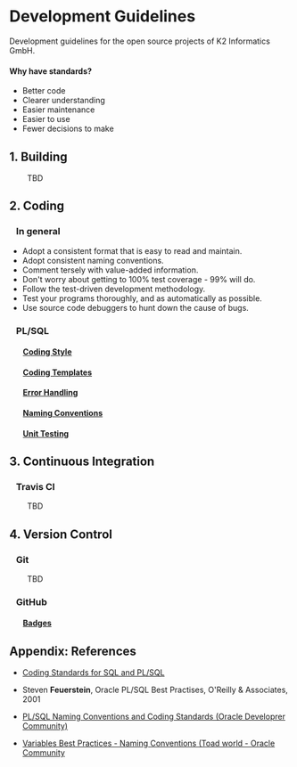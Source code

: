 # Development Guidelines
Development guidelines for the open source projects of K2 Informatics GmbH.

#### Why have standards?

- Better code
- Clearer understanding
- Easier maintenance
- Easier to use
- Fewer decisions to make

## 1. Building <a name="building"></a>

&ensp;&ensp;&ensp;&ensp; TBD

[//]: # (### &ensp; rebar3 <a name="building_rebar3"></a>)

## 2. Coding <a name="coding"></a>

### &ensp; In general

- Adopt a consistent format that is easy to read and maintain.
- Adopt consistent naming conventions.
- Comment tersely with value-added information.
- Don't worry about  getting to 100% test coverage - 99% will do.
- Follow the test-driven development methodology.
- Test your programs thoroughly, and as automatically as possible. 
- Use source code debuggers to hunt down the cause of bugs.

[//]: # (### &ensp; Erlang <a name="coding_erlang"></a>)

### &ensp; PL/SQL <a name="coding_pl_sql"></a>

#### &ensp;&ensp;&ensp; [Coding Style](doc/coding/pl_sql/coding_style.md) <a name="coding_pl_sql_coding_style"></a>

#### &ensp;&ensp;&ensp; [Coding Templates](doc/coding/pl_sql/coding_templates.md) <a name="coding_pl_sql_coding_templates"></a>

#### &ensp;&ensp;&ensp; [Error Handling](doc/coding/pl_sql/error_handling.md) <a name="coding_pl_sql_error_handling"></a>

#### &ensp;&ensp;&ensp; [Naming Conventions](doc/coding/pl_sql/naming_conventions.md) <a name="coding_pl_sql_naming_conventions"></a>

#### &ensp;&ensp;&ensp; [Unit Testing](doc/coding/pl_sql/unit_testing.md) <a name="coding_pl_sql_unit_testing"></a>

## 3. Continuous Integration <a name="continuous_integration"></a>

### &ensp; Travis CI <a name="continuous_integration_travis_ci"></a>

&ensp;&ensp;&ensp;&ensp; TBD

## 4. Version Control <a name="version_control"></a>

### &ensp; Git <a name="version_control_git"></a>
 
&ensp;&ensp;&ensp;&ensp; TBD

### &ensp; GitHub <a name="version_control_github"></a>

#### &ensp;&ensp;&ensp; [Badges](doc/vesion_control/github/basdges.md) <a name="coding_pl_sql_unit_testing"></a>

## Appendix: References

- [Coding Standards for SQL and PL/SQL](http://williamrobertson.net/documents/plsqlcodingstandards.html)

- Steven **Feuerstein**, Oracle PL/SQL Best Practises, O'Reilly & Associates, 2001

- [PL/SQL Naming Conventions and Coding Standards (Oracle Developrer Community)](https://community.oracle.com/docs/DOC-1007838)

- [Variables Best Practices - Naming Conventions (Toad world - Oracle Community](https://community.toadworld.com/platforms/oracle/w/wiki/4844.variables-best-practices-naming-conventions)
